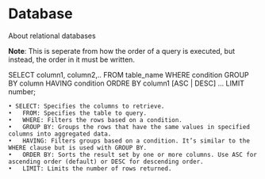 # Database
About relational databases




**Note**: This is seperate from how the order of a query is executed, but instead, the order in it must be written. 

SELECT column1, column2,..
FROM table_name
WHERE condition
GROUP BY column
HAVING condition
ORDRE BY column1 [ASC | DESC] ...
LIMIT number;


	• SELECT: Specifies the columns to retrieve.
	•	FROM: Specifies the table to query.
	•	WHERE: Filters the rows based on a condition.
	•	GROUP BY: Groups the rows that have the same values in specified columns into aggregated data.
	•	HAVING: Filters groups based on a condition. It’s similar to the WHERE clause but is used with GROUP BY.
	•	ORDER BY: Sorts the result set by one or more columns. Use ASC for ascending order (default) or DESC for descending order.
	•	LIMIT: Limits the number of rows returned.
